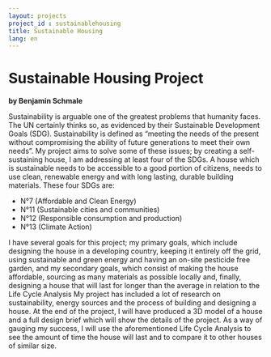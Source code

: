 ```yaml
---
layout: projects
project_id : sustainablehousing
title: Sustainable Housing
lang: en
---
```


# Sustainable Housing Project

**by Benjamin Schmale**

Sustainability is arguable one of the greatest problems that humanity faces. The UN certainly thinks so, as evidenced by their Sustainable Development Goals (SDG). Sustainability is defined as “meeting the needs of the present without compromising the ability of future generations to meet their own needs”.
My project aims to solve some of these issues; by creating a self-sustaining house, I am addressing at least four of the SDGs. A house which is sustainable needs to be accessible to a good portion of citizens, needs to use clean, renewable energy and with long lasting, durable building materials. These four SDGs are: 
* N°7  (Affordable and Clean Energy)
* N°11 (Sustainable cities and communities)
* N°12  (Responsible consumption and production)
* N°13 (Climate Action)

I have several goals for this project; my primary goals, which include designing the house in a developing country, keeping it entirely off the grid, using sustainable and green energy and having an on-site pesticide free garden, and my secondary goals, which consist of making the house affordable, sourcing as many materials as possible locally and, finally, designing a house that will last for longer than the average in relation to the Life Cycle Analysis
My project has included a lot of research on sustainability, energy sources and the process of building and designing a house. At the end of the project, I will have produced a 3D model of a house and a full design brief which will show the details of the project. As a way of gauging my success, I will use the aforementioned Life Cycle Analysis to see the amount of time the house will last and to compare it to other houses of similar size.

